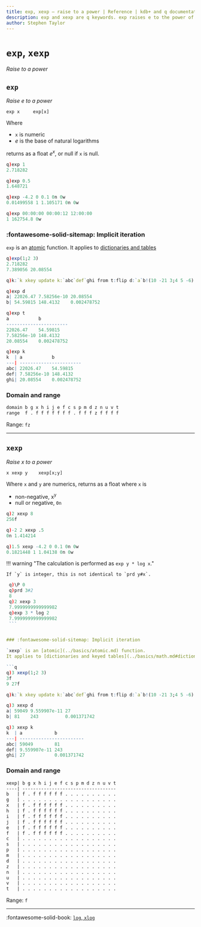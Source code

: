 ```yaml
---
title: exp, xexp – raise to a power | Reference | kdb+ and q documentation
description: exp and xexp are q keywords. exp raises e to the power of its argument; xexp raises its left argument to the power of its right.
author: Stephen Taylor
---
```

# `exp`, `xexp`

_Raise to a power_




## `exp`

_Raise e to a power_

```syntax
exp x     exp[x]
```

Where 

-   `x` is numeric 
-   $e$ is the base of natural logarithms

returns as a float $e^x$, or null if `x` is null.

```q
q)exp 1
2.718282

q)exp 0.5
1.648721

q)exp -4.2 0 0.1 0n 0w
0.01499558 1 1.105171 0n 0w

q)exp 00:00:00 00:00:12 12:00:00
1 162754.8 0w
```


### :fontawesome-solid-sitemap: Implicit iteration

`exp` is an [atomic](../basics/atomic.md) function.
It applies to [dictionaries and tables](../basics/math.md#dictionaries-and-tables)

```q
q)exp(1;2 3)
2.718282
7.389056 20.08554

q)k:`k xkey update k:`abc`def`ghi from t:flip d:`a`b!(10 -21 3;4 5 -6)

q)exp d
a| 22026.47 7.58256e-10 20.08554
b| 54.59815 148.4132    0.002478752

q)exp t
a           b
-----------------------
22026.47    54.59815
7.58256e-10 148.4132
20.08554    0.002478752

q)exp k
k  | a           b
---| -----------------------
abc| 22026.47    54.59815
def| 7.58256e-10 148.4132
ghi| 20.08554    0.002478752
```


### Domain and range

```txt
domain b g x h i j e f c s p m d z n u v t
range  f . f f f f f f f . f f f z f f f f
```

Range: `fz`

----

## `xexp`

_Raise x to a power_

```syntax
x xexp y    xexp[x;y]
```

Where `x` and `y` are numerics, returns as a float where `x` is

-   non-negative, x<sup>y</sup>
-   null or negative, `0n`

```q
q)2 xexp 8
256f

q)-2 2 xexp .5
0n 1.414214

q)1.5 xexp -4.2 0 0.1 0n 0w
0.1821448 1 1.04138 0n 0w
```


!!! warning "The calculation is performed as `exp y * log x`." 

    If `y` is integer, this is not identical to `prd y#x`.

   ```q
    q)\P 0
    q)prd 3#2
    8
    q)2 xexp 3
    7.9999999999999982
    q)exp 3 * log 2
    7.9999999999999982
    ```


### :fontawesome-solid-sitemap: Implicit iteration

`xexp` is an [atomic](../basics/atomic.md) function.
It applies to [dictionaries and keyed tables](../basics/math.md#dictionaries-and-tables)

```q
q)3 xexp(1;2 3)
3f
9 27f

q)k:`k xkey update k:`abc`def`ghi from t:flip d:`a`b!(10 -21 3;4 5 -6)

q)3 xexp d
a| 59049 9.559907e-11 27
b| 81    243          0.001371742

q)3 xexp k
k  | a            b
---| ------------------------
abc| 59049        81
def| 9.559907e-11 243
ghi| 27           0.001371742
```


### Domain and range

```txt
xexp| b g x h i j e f c s p m d z n u v t
----| -----------------------------------
b   | f . f f f f f f . . . . . . . . . .
g   | . . . . . . . . . . . . . . . . . .
x   | f . f f f f f f . . . . . . . . . .
h   | f . f f f f f f . . . . . . . . . .
i   | f . f f f f f f . . . . . . . . . .
j   | f . f f f f f f . . . . . . . . . .
e   | f . f f f f f f . . . . . . . . . .
f   | f . f f f f f f . . . . . . . . . .
c   | . . . . . . . . . . . . . . . . . .
s   | . . . . . . . . . . . . . . . . . .
p   | . . . . . . . . . . . . . . . . . .
m   | . . . . . . . . . . . . . . . . . .
d   | . . . . . . . . . . . . . . . . . .
z   | . . . . . . . . . . . . . . . . . .
n   | . . . . . . . . . . . . . . . . . .
u   | . . . . . . . . . . . . . . . . . .
v   | . . . . . . . . . . . . . . . . . .
t   | . . . . . . . . . . . . . . . . . .
```

Range: `f`

----
:fontawesome-solid-book: 
[`log`, `xlog`](log.md) 

